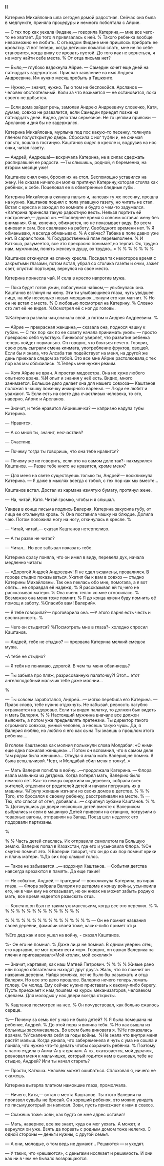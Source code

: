 ### II

Катерина Михайловна шла сегодня домой радостная.
Сейчас она была в медпункте, приняла процедуры и немного поболтала с Айрие.

— С тех пор как уехала Фидане,— говорила Катерина,— мне все чего-то не хватает.
До того я привязалась к ней.
%
Такого ребенка вообще невозможно не любить.
С отъездом Фидане мне пришлось прибрать ее кроватку.
И вот теперь, когда детишки ложатся спать, мне не по себе становится, когда вижу ее кровать пустой.
До того как не вернеться, я не могу найти себе места.
% От отца письма нет?

— Было,— глубоко вздохнула Айрие.
— Самедин хочет еще дней на пятнадцать задержаться.
Прислал заявление на имя Андрея Андреевича.
Им нужно месяц пробыть в Ташкенте.

— Нужно,— значит, нужно.
Ты о том не беспокойся.
Арсланов — человек обстоятельный.
Коли за что возьмется — не остановится, пока своего не добьется.

— Если дома зайдет речь, замолви Андрею Андреевичу словечко, Катя, думаю, совхоз не развалится, если Самедин приедет позже на пятнадцать дней.
Видно, дело там серьезное.
Не то цепями привяжи — Арсланов и дня бы не задержался.

Катерина Михайловна, мурлыча под пос какую-то песенку, толкнула плечом полуоткрытую дверь.
Сбросила с ног туфли и, не снимая пальто, вошла в гостиную.
Каштанов сидел в кресле и, водрузив на нос очки, читал газету.

— Андрей, Андрюша!— вскричала Катерина, не в силах сдержать распиравшей ее радости.
—Ты слышишь, родной, я беременна, на втором месяце уже!

Каштанов снял очки, бросил их на стол.
Беспомощно уставился на жену.
Не сказав ничего,он молча притянул Катерину,которая стояла как ребёнок, к себе.
Поцеловал ее в обветренные бледные губы.

Катерина Михайловна скинула пальто и, напевая ту же песенку, прошла на кухню.
Каштанов поднял с пола упавшую газету, но читать не стал.
Встал с кресла и заходил по комнате и будто о чем-то задумался.
«Катерина принесла такую радостную весть.
Нельзя портить ей настроение,— думал он.
—Последнее время я совсем оставил жену без внимания.
Она, конечно, обижается, но не показывает виду.
Во всем виноват я сам.
Все сваливаю на работу.
Свободного времени нет.
%
Я обманываю, я всегда обманываю.
%
А сейчас?
Табака в поле давно уже нет.
В сараях тоже.
% Государственный план перевыполнен.
%
И Катюша, разумеется, все это прекрасно понимает,но терпит.
Ох, трудно нам, мужчинам, понять женскую душу, ох трудно...»
%
%
%
%
%
%
%

Каштанов откинулся на спинку кресла.
Посидел так некоторое время с закрытыми глазами, потом встал, убрал со столика газеты и очки, зажег свет, опустил портьеры, вернулся на свое место.

Катерина принесла чай.
И села в кресло напротив мужа.

— Пока будет готов ужин, побалуемся чайком,— улыбнулась она.
Каштанов взглянул на жену.
Эти ти улыбающиеся глаза, чуть увядшее лицо, на лбу несколько новых морщинок...тянули его как магнит.
% Но он не встал с места.
% С любовью посмотрел на Катерину.
% Словно сто лет её не видел.
%Осмотрел её с ног до головы.

%Катерина разлила чаи,сначала свой ,а потом и Андрея Андреевича.
%

— Айрие — прекрасная женщина,— сказала она, поднося чашку к губам.
— С тех пор как по ее совету начала принимать уколы — просто прекрасно себя чувствую.
Гинеколог уверяет, что развитие ребенка теперь пойдет нормально.
Он говорит, что бояться нечего.
Говорит, свою роль сыграли смена климата, употребление фруктов, овощей.
Если бы я знала, что Алсаба так подействует на меня, на другой же день приехала следом за тобой.
Это все мне Айрие растолковала,с тех пор как мы сблизились.
%Теперь мне нужен режим.

— Хотя Айрие не врач.
А простая медсестра.
Она не хуже любого опытного врача.
%И опыт и знания у неё есть.
Видно, много занимается.
Большое дело делает она для нашего совхоза— Каштанов положил в чашку ложечку инжирного варенья.
— Люди ее любят и уважают.
%
Если есть на свете два счастливых человека, то это, наверно, Айрие и Арсланов.

— Значит, и тебе нравится Айриешечка? — капризно надула губы Катерина.

— Нравится.

— А со мной ты, значит, несчастлив?

— Счастлив.

— Почему тогда ты говоришь, что она тебе нравится?

— Почему же не говорить, если это на самом деле так?- нахмурился Каштанов.
— Разве тебе никто не нравится, кроме меня?

— Для меня на свете существуешь только ты, Андрей!— воскликнула Катерина. — Я даже в мыслях всегда с тобой, с тех пор как мы вместе...

Каштанов встал.
Достал из кармана измятую бумагу, протянул жене.

— На, читай, Катя.
Читай громко, чтобы и я слышал.

Увидев в конце письма подпись Валерия, Катерина закусила губу, от лица ее отхлынула кровь.
%
Она поставила чашку на блюдце.
Долила чаю.
Потом положила ногу на ногу, откинулась в кресле.
%

— Читай, читай,— сказал Каштанов нетерпеливо.

— А ты разве не читал?

— Читал...
Но все забывал показать тебе.

Катерина сразу поняла, что он имел в виду, перевела дух, начала медленно читать:

— «Дорогой Андрей Андреевич!
Я не сдал экзамены, провалился.
В городе стыдно показываться.
Укатил бы к вам в совхоз — стыдно Катерины Михайловны.
Так она пеклась обо мне, помогала, а я вот опять... не оправдал её надежд.
% Я рассказывал ей то,чего не рассказывал матери.
% Она очень тепло ко мне относилась.
% Возможно она меня тоже помнит.
% Я до конца жизни буду помнить её помощ и заботу.
%Спасибо вам!
Валерий».

— Я тебе говорила?— проговорила она.
—У этого парня есть честь и воспитанность.
%

— Чего он стыдится?
%Посмотреть мне в глаза?- холодно спросил Каштанов.

— Андрей, тебе не стыдно?
— прервала Катерина мелкий смешок мужа.

-А тебе не стыдно?

— Я тебя не понимаю, дорогой.
В чем ты меня обвиняешь?

— Ты забыла про пляж, разрисованную палаточку?!
Этот... этот ангелоподобный мальчик тебе даже молнии...

%

— Ты совсем заработался, Андрей...— мягко перебила его Катерина.
— Право слово, тебе нужно отдохнуть.
Не забывай, ревность пагубно отражается на здоровье.
Если ты видел палатку, то должен был видеть и мать Валерия.
%
%
Настоящий мужчина вначале все должен выяснить, а потом уже предъявлять претензии.
Ты директор такого огромного совхоза, умный человек, а несешь такую чушь.
Да, я Валерия люблю, но люблю я его как сына
Ты знаешь о прошлом этого ребенка....

В голове Каштанова как молния полыхнули слова Молдабая: «С ними еще одна пожилая женщина»...
Потом он вспомнил, что в самом деле там рядом была женщина...
Откуда я знала мать Валерия,не помню.
Я была вспыльчивой.
Черт, и Молдабай сбил меня с толку!..»

— Мать Валерия погибла в войну...—продолжала Катерина.
— Флора взяла мальчика из детдома.
Когда потерял мать, Валерию было немного лет.
Как-то немцы окружили их деревню, собрали всех жителей, отделили от родителей детей и начали погружать их в машины.
%Групу женщин изгнали из своих домов в детстве.
%
%
%
Того, кто бросался к своему ребенку, расстреливали на месте.
%
— Тех, кто спасся от огня, добивали...— скрипнул зубами Каштанов.
%
%
% Дотянувшись до двери несколько детей вместе с Валериком выбрались и сели в машиную
Детей привезли на станцию, погрузили в товарные вагоны, отправили на Запад.
Поезд шел недолго: его подорвали партизаны.

%

%
%
Часть детей спаслась.
Их отправили самолетом па Большую землю.
Валерик попал в Казахстан, где его и усыновила Флора.
%Он смутно помнит это.
%Валерии говорит, что он до сих пор помнит крики и плачь матери.
%До сих пор слышит голос.

— Такое не забывается...— вздохнул Каштанов.
—События детства навсегда врезаются в память.
Да еще такие!

— Не событие, Андрей,— трагедия! — воскликнула Катерина, вытирая глаза.
— Флора забрала Валерия из детдома к концу войны, усыновила его, ни в чем ему не отказывает, но он никак не может забыть родную мать, все время надеется разыскать отца.

— Конечно,он был не таким уж маленьким, когда все это пережил.
%
%
%
%
%
%
%
%
%
%
%
%
%
%
%
%

%
%
%
%
%
%
%
%
%
%
%
%
%
%
%
%
— Он не помнит названия своей деревни, фамилии своей тоже, каких-либо примет отца.

%Его дед как и все ушел на войну, - сказал Каштанов.

%- Он его не помнил.
% Даже лица не помнил.
В одном уверен: отец его картавил, не мог произнести «эр».
Говорит, он сажал Валерика на плечи и приговаривал:«Мой кголик, мой соколик!»

— Значит, картавил, как наш Матвей Петрович.
%
%
%
%
Живые рано или поздно обязательно находят друг друга.
Жаль, что по помнит он названия деревни.
Найдя земляка, легче было бы разыскать и отца Валерия.
Но все это дело прошлое.
Валерию нечего теперь ломать голову.
Он молод.
Ему сейчас нужно приставать к какому-либо берегу.
Пусть приезжает к нам,пошлем на курсы механизаторов, человеком сделаем.
Для молодых у нас двери всегда открыты.

%
Каштанов посмотрел на нее.
%
Он почувствовал, как больно сжалось сердце.

%— Почему за семь лет у нас не было детей?
% Я была помешана на ребенке, Андрей.
% До этой поры я винила тебя.
% Но как вышла из больницы засомневалась.
Во всем была виновата я.
%Не показалась врачам.
%Искалечила себя за годы войны.
 %Не знала что внутри меня растёт малыш.
Когда узнала, что забеременела я чуть с ума не сошла и поняла, что нужно что-то делать чтобы сохранить ребёнка.
% Поэтому я часто ездила в Алма-Ату к врачам.
А ты, оказывается, мой дурачок, ревновал меня к мальчишке, который годится нам в сыновья, тебе не стыдно, Андрей?
Или ты начал стареть?

— Прости, Катюша.
Человек может ошибаться.
Сплоховал я, ничего не скажешь.

Катерина вытерла платком намокшие глаза, промолчала.

— Ничего, Катя,— встал с места Каштанов.
Ты этого Валерия на произвол судьбы не бросай.
Он хороший ребенок, это можно увидеть по письму,который он написал.
Зови, пусть приезжает к нам в совхоз.

— Скажешь тоже: зови, как будто он мне адрес оставил!

— Мать, наверное, все же знает, куда он мог уехать.
А может, и вернулся он уже.
Взять да порвать с родным домом тоже нелегко.
С одной стороны — деньги нужны, с другой семья.

— А они, молодые, о том ведь не думают...
Решаются — и уходят.

— У таких, что «решаются», с деньгами иссякает и решимость.
И они как ни в чем не бывало возвращаются.
